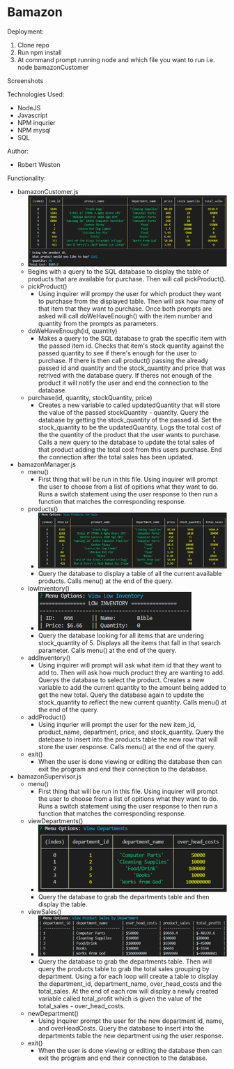 # Bamazon

Deployment:
1. Clone repo
2. Run npm install
3. At command prompt running node and which file you want to run i.e. node bamazonCustomer

Screenshots



Technologies Used:
* NodeJS
* Javascript
* NPM inqurier
* NPM mysql
* SQL

Author:
* Robert Weston

Functionality:
* bamazonCustomer.js
    * ![bamazonCustomer screenshot](/images/customer.png)
    * Begins with a query to the SQL database to display the table of products that are available for purchase. Then will call pickProduct().
    * pickProduct()
        * Using inquirer will prompy the user for which product they want to purchase from the displayed table. Then will ask how many of that item that they want to purchase. Once both prompts are asked will call doWeHaveEnough() with the item number and quantity from the prompts as parameters.
    * doWeHaveEnough(id, quantity)
        * Makes a query to the SQL database to grab the specific item with the passed item id. Checks that item's stock quantity against the passed quantity to see if there's enough for the user to purchase. If there is then call product() passing the already passed id and quantity and the stock_quantity and price that was retrived with the database query. If theres not enough of the product it will notify the user and end the connection to the database.
    * purchase(id, quantity, stockQuantity, price)
        * Creates a new variable to called updatedQuantity that will store the value of the passed stockQuantity - quantity. Query the database by getting the stock_quantity of the passed id. Set the stock_quantity to be the updatedQuantity. Logs the total cost of the the quantity of the product that the user wants to purchase. Calls a new query to the database to update the total sales of that product adding the total cost from this users purchase. End the connection after the total sales has been updated.
* bamazonManager.js
    * menu()
        * First thing that will be run in this file. Using inquirer will prompt the user to choose from a list of opitions what they want to do. Runs a switch statement using the user response to then run a function that matches the corresponding response.
    * products()
        * ![bamazonManager screenshot](/images/managerView.png)
        * Query the database to display a table of all the current available products. Calls menu() at the end of the query.
    * lowInventory()
        * ![bamazonManager screenshot](/images/managerLow.png)
        * Query the database looking for all items that are undering stock_quantity of 5. Displays all the items that fall in that search parameter. Calls menu() at the end of the query.
    * addInventory()
        * Using inquirer will prompt will ask what item id that they want to add to. Then will ask how much product they are wanting to add. Querys the database to select the product. Creates a new variable to add the current quantity to the amount being added to get the new total. Query the database again to update the stock_quantity to reflect the new current quantity. Calls menu() at the end of the query.
    * addProduct()
        * Using inqurier will prompt the user for the new item_id, product_name, department, price, and stock_quantity. Query the datebase to insert into the products table the new row that will store the user response. Calls menu() at the end of the query.
    * exit()
        * When the user is done viewing or editing the database then can exit the program and end their connection to the database.
* bamazonSupervisor.js
    * menu()
        * First thing that will be run in this file. Using inquirer will prompt the user to choose from a list of opitions what they want to do. Runs a switch statement using the user response to then run a function that matches the corresponding response. 
    * viewDepartments()
        * ![bamazonSupervisor screenshot](/images/supervisorView.png)
        * Query the database to grab the departments table and then display the table.
    * viewSales()
        * ![bamazonSupervisor screenshot](/images/supervisorSales.png)
        * Query the database to grab the departments table. Then will query the products table to grab the total sales grouping by department. Using a for each loop will create a table to display the department_id, department_name, over_head_costs and the total_sales. At the end of each row will display a newly created variable called total_profit which is given the value of the total_sales  - over_head_costs.
    * newDepartment()
        * Using inquirer prompt the user for the new department id, name, and overHeadCosts. Query the database to insert into the departments table the new department using the user response. 
    * exit()
        * When the user is done viewing or editing the database then can exit the program and end their connection to the database.


